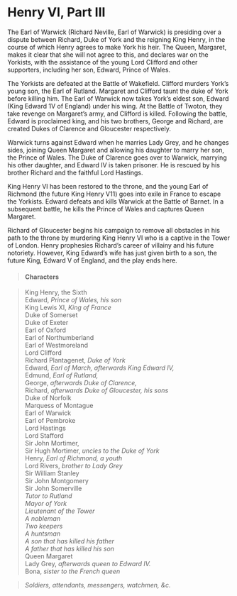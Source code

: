 <!-- ======================================================================
--- Search engine
title:          Henry VI, Part III
keywords:       Henry VI, part, history
description:    Henry VI, Part III by William Shakespeare.
--- Menu system
order:          60
text:           Henry VI, Part III
hidden:         false
umbel:          false
--- Page properties
id:             
document:       
layout:         layout-2-left
$-left:         play-list
searchable:     true
======================================================================= -->

# Henry VI, Part III

The Earl of Warwick (Richard Neville, Earl of Warwick) is presiding over a
dispute between Richard, Duke of York and the reigning King Henry, in the course
of which Henry agrees to make York his heir. The Queen, Margaret, makes it clear
that she will not agree to this, and declares war on the Yorkists, with the
assistance of the young Lord Clifford and other supporters, including her son,
Edward, Prince of Wales.

The Yorkists are defeated at the Battle of Wakefield. Clifford murders York’s
young son, the Earl of Rutland. Margaret and Clifford taunt the duke of York
before killing him. The Earl of Warwick now takes York’s eldest son, Edward
(King Edward 1V of England) under his wing. At the Battle of Twoton, they take
revenge on Margaret’s army, and Clifford is killed. Following the battle, Edward
is proclaimed king, and his two brothers, George and Richard, are created Dukes
of Clarence and Gloucester respectively.

Warwick turns against Edward when he marries Lady Grey, and he changes sides,
joining Queen Margaret and allowing his daughter to marry her son, the Prince of
Wales. The Duke of Clarence goes over to Warwick, marrying his other daughter,
and Edward IV is taken prisoner. He is rescued by his brother Richard and the
faithful Lord Hastings.

King Henry VI has been restored to the throne, and the young Earl of Richmond
(the future King Henry V11) goes into exile in France to escape the Yorkists.
Edward defeats and kills Warwick at the Battle of Barnet. In a subsequent battle,
he kills the Prince of Wales and captures Queen Margaret.

Richard of Gloucester begins his campaign to remove all obstacles in his path to
the throne by murdering King Henry VI who is a captive in the Tower of London.
Henry prophesies Richard’s career of villainy and his future notoriety. However,
King Edward’s wife has just given birth to a son, the future King, Edward V of
England, and the play ends here.

>    #### Characters
    
>   King Henry, the Sixth  
    Edward, _Prince of Wales, his son_  
    King Lewis XI, _King of France_  
    Duke of Somerset  
    Duke of Exeter  
    Earl of Oxford  
    Earl of Northumberland  
    Earl of Westmoreland  
    Lord Clifford  
    Richard Plantagenet, _Duke of York_  
    Edward, _Earl of March, afterwards King Edward IV,_  
    Edmund, _Earl of Rutland,_  
    George, _afterwards Duke of Clarence,_  
    Richard, _afterwards Duke of Gloucester, his sons_  
    Duke of Norfolk  
    Marquess of Montague  
    Earl of Warwick  
    Earl of Pembroke  
    Lord Hastings  
    Lord Stafford  
    Sir John Mortimer,  
    Sir Hugh Mortimer, _uncles to the Duke of York_  
    Henry, _Earl of Richmond, a youth_  
    Lord Rivers, _brother to Lady Grey_  
    Sir William Stanley  
    Sir John Montgomery  
    Sir John Somerville  
    _Tutor to Rutland_  
    _Mayor of York_  
    _Lieutenant of the Tower_  
    _A nobleman_  
    _Two keepers_  
    _A huntsman_  
    _A son that has killed his father_  
    _A father that has killed his son_  
    Queen Margaret  
    Lady Grey, _afterwards queen to Edward IV._  
    Bona, _sister to the French queen_ 
    
>   _Soldiers, attendants, messengers, watchmen, &c._
